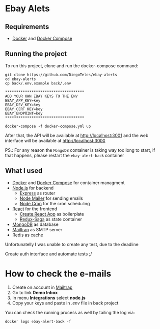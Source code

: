 # Ebay Alets

## Requirements

- [Docker](https://www.docker.com/) and [Docker Compose](https://docs.docker.com/compose/)

## Running the project

To run this project, clone and run the docker-compose command:
```
git clone https://github.com/DiegoTeles/ebay-alerts
cd ebay-alerts
cp back/.env.example back/.env

************************************
ADD YOUR OWN EBAY KEYS TO THE ENV
EBAY_APP_KEY=key
EBAY_DEV_KEY=key
EBAY_CERT_KEY=key
EBAY_ENDPOINT=key
************************************

docker-compose -f docker-compose.yml up
```

After that, the API will be available at [http://localhost:3001](http://localhost:3001) and the web interface will be available at [http://localhost:3000](http://localhost:3000)

PS.: For any reason the `MongoDB` container is taking way too long to start, if that happens, please restart the `ebay-alert-back` container

## What I used

- [Docker](https://www.docker.com/) and [Docker Compose](https://docs.docker.com/compose/) for container managment
- [Node.js](https://nodejs.org/en/) for backend
  - [Express](http://expressjs.com/pt-br/) as router
  - [Node Mailer](https://nodemailer.com/about/) for sending emails
  - [Node Cron](https://github.com/merencia/node-cron) for the cron scheduling
- [React](https://reactjs.org/) for the frontend
  - [Create React App](https://github.com/facebook/create-react-app) as boilerplate
  - [Redux-Saga](https://redux-saga.js.org/) as state container
- [MongoDB](https://docs.mongodb.com/) as database
- [Mailtrap](https://mailtrap.io/) as SMTP server
- [Redis](https://redis.io/) as cache

Unfortunatelly I was unable to create any test, due to the deadline

Create auth interface and automate tests ;/

# How to check the e-mails

1. Create on account in [Mailtrap](https://mailtrap.io/)
2. Go to link **Demo Inbox** 
3. In menu **Integrations** select **node.js**
4. Copy your keys and paste in *.env* file in back project


You can check the running process as well by tailing the log via:
```
docker logs ebay-alert-back -f
```

